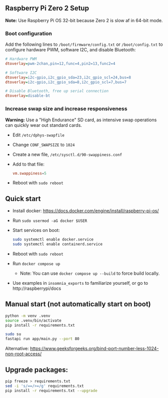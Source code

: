 ## Raspberry Pi Zero 2 Setup

**Note:** Use Raspberry Pi OS 32-bit because Zero 2 is slow af in 64-bit mode.

### Boot configuration

Add the following lines to `/boot/firmware/config.txt` or `/boot/config.txt` to configure hardware PWM, software I2C, and disable Bluetooth:

```ini
# Hardware PWM
dtoverlay=pwm-2chan,pin=12,func=4,pin2=13,func2=4

# Software I2C
dtoverlay=i2c-gpio,i2c_gpio_sda=23,i2c_gpio_scl=24,bus=8
dtoverlay=i2c-gpio,i2c_gpio_sda=8,i2c_gpio_scl=7,bus=7

# Disable Bluetooth, free up serial connection
dtoverlay=disable-bt
```

### Increase swap size and increase responsiveness

**Warning:** Use a "High Endurance" SD card, as intensive swap operations can quickly wear out standard cards.

- Edit `/etc/dphys-swapfile`
- Change `CONF_SWAPSIZE` to `1024`
- Create a new file, `/etc/sysctl.d/90-swappiness.conf`
- Add to that file:

  ```conf
  vm.swappiness=5
  ```

- Reboot with `sudo reboot`

## Quick start

- Install docker: https://docs.docker.com/engine/install/raspberry-pi-os/
- Run `sudo usermod -aG docker $USER`
- Start services on boot:

  ```bash
  sudo systemctl enable docker.service
  sudo systemctl enable containerd.service
  ```

- Reboot with `sudo reboot`
- Run `docker compose up`
  - Note: You can use `docker compose up --build` to force build locally.
- Use examples in `insomnia_exports` to familiarize yourself, or go to http://raspberrypi/docs

## Manual start (not automatically start on boot)

```bash
python -m venv .venv
source .venv/bin/activate
pip install -r requirements.txt

sudo su
fastapi run app/main.py --port 80
```

Alternative: https://www.geeksforgeeks.org/bind-port-number-less-1024-non-root-access/

## Upgrade packages:

```bash
pip freeze > requirements.txt
sed -i 's/==/>=/g' requirements.txt
pip install -r requirements.txt --upgrade
```
